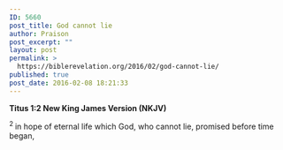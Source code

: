 ```yaml
---
ID: 5660
post_title: God cannot lie
author: Praison
post_excerpt: ""
layout: post
permalink: >
  https://biblerevelation.org/2016/02/god-cannot-lie/
published: true
post_date: 2016-02-08 18:21:33
---
```

<div class="version-NKJV result-text-style-normal text-html ">
<p class="passage-display"><strong><span class="passage-display-bcv">Titus 1:2
</span><span class="passage-display-version">New King James Version (NKJV)</span></strong></p>
<span id="en-NKJV-29895" class="text Titus-1-2"><sup class="versenum">2 </sup>in hope of eternal life which God, who cannot lie, promised before time began, </span>

</div>